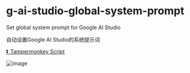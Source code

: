 # g-ai-studio-global-system-prompt

Set global system prompt for Google AI Studio

自动设置Google AI Studio的系统提示词

[⏬ Tampermonkey Script](https://greasyfork.org/en/scripts/523344-google-ai-studio-%E9%BB%98%E8%AE%A4%E7%B3%BB%E7%BB%9F%E6%8F%90%E7%A4%BA%E8%AF%8D)

![image](https://github.com/user-attachments/assets/cb944d09-53d2-40bf-af54-e82b8b34009a)
